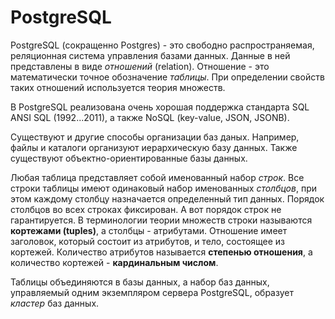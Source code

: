 # PostgreSQL

PostgreSQL (сокращенно Postgres) - это свободно распространяемая, реляционная система управления базами данных. Данные в ней представлены в виде _отношений_ (relation). Отношение - это математически точное обозначение _таблицы_. При определении свойств таких отношений используется теория множеств.

В PostgreSQL реализована очень хорошая поддержка стандарта SQL ANSI SQL (1992...2011), а также NoSQL (key-value, JSON, JSONB).

Существуют и другие способы организации баз даных. Например, файлы и каталоги организуют иерархическую базу данных. Также существуют объектно-ориентированные базы данных.

Любая таблица представляет собой именованный набор *строк*. Все строки таблицы имеют одинаковый набор именованных *столбцов*, при этом каждому столбцу назначается определенный тип данных. Порядок столбцов во всех строках фиксирован. А вот порядок строк не гарантируется. В терминологии теории множеств строки называются **кортежами (tuples)**, а столбцы - атрибутами. Отношение имеет заголовок, который состоит из атрибутов, и тело, состоящее из кортежей. Количество атрибутов называется **степенью отношения**, а количество кортежей - **кардинальным числом**.

Таблицы объединяются в базы данных, а набор баз данных, управляемый одним экземпляром сервера PostgreSQL, образует *кластер* баз данных.
